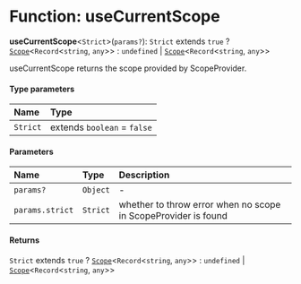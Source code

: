 # Function: useCurrentScope

**useCurrentScope**<`Strict`>(`params?`): `Strict` extends `true` ? [`Scope`](/en/auto-docs/variable-plugin/classes/Scope.md)<`Record`<`string`, `any`>> : `undefined` | [`Scope`](/en/auto-docs/variable-plugin/classes/Scope.md)<`Record`<`string`, `any`>>

useCurrentScope returns the scope provided by ScopeProvider.

#### Type parameters

| Name | Type |
| :------ | :------ |
| `Strict` | extends `boolean` = `false` |

#### Parameters

| Name | Type | Description |
| :------ | :------ | :------ |
| `params?` | `Object` | - |
| `params.strict` | `Strict` | whether to throw error when no scope in ScopeProvider is found |

#### Returns

`Strict` extends `true` ? [`Scope`](/en/auto-docs/variable-plugin/classes/Scope.md)<`Record`<`string`, `any`>> : `undefined` | [`Scope`](/en/auto-docs/variable-plugin/classes/Scope.md)<`Record`<`string`, `any`>>
